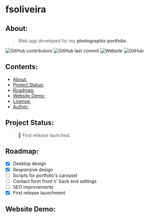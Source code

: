 # fsoliveira

## About:

> Web app developed for my **photographic portfolio**

![GitHub contributors](https://img.shields.io/github/contributors/felipesoliver/fsoliveira?color=lightgray&logoColor=silver&style=flat-square)
![GitHub last commit](https://img.shields.io/github/last-commit/felipesoliver/fsoliveira?color=lightgray&logoColor=silver&style=flat-square)
![Website](https://img.shields.io/website?color=lightgray&style=flat-square&url=https%3A%2F%2Fwww.fsoliveira.com)
![GitHub](https://img.shields.io/github/license/felipesoliver/fsoliveira?color=lightgray&style=flat-square)

## Contents:

* [About:](#about)
* [Project Status:](#project-status)
* [Roadmap:](#roadmap)
* [Website Demo:](#website-demo)
* [License:](#license)
* [Author:](#author)

## Project Status:

> :triangular_flag_on_post: First release launched.

## Roadmap:

- [x] Desktop design
- [x] Responsive design
- [ ] Scripts for portfolio's carousel 
- [ ] Contact form front n' back end settings
- [ ] SEO improvements
- [x] First release launchment

## Website Demo:
